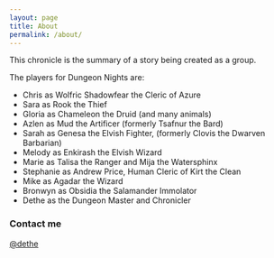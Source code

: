 ```yaml
---
layout: page
title: About
permalink: /about/
---
```


This chronicle is the summary of a story being created as a group.

The players for Dungeon Nights are:

-   Chris as Wolfric Shadowfear the Cleric of Azure
-   Sara as Rook the Thief
-   Gloria as Chameleon the Druid (and many animals)
-   Azlen as Mud the Artificer (formerly Tsafnur the Bard)
-   Sarah as Genesa the Elvish Fighter, (formerly Clovis the Dwarven Barbarian)
-   Melody as Enkirash the Elvish Wizard
-   Marie as Talisa the Ranger and Mija the Watersphinx
-   Stephanie as Andrew Price, Human Cleric of Kirt the Clean
-   Mike as Agadar the Wizard
-   Bronwyn as Obsidia the Salamander Immolator
-   Dethe as the Dungeon Master and Chronicler

### Contact me

[@dethe](https://twitter.com/dethe)
